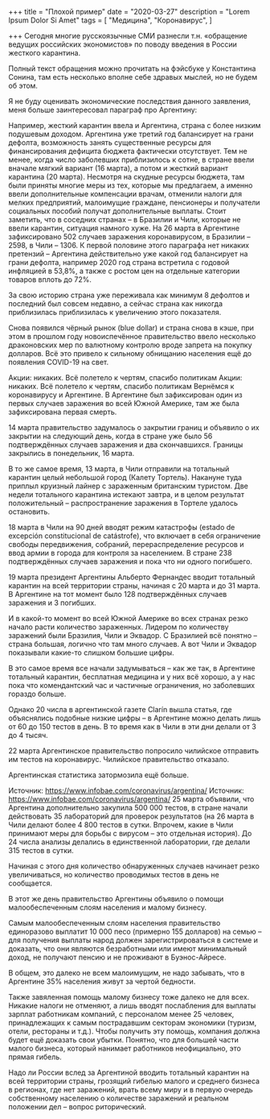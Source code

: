 +++
title = "Плохой пример"
date = "2020-03-27"
description = "Lorem Ipsum Dolor Si Amet"
tags = [
    "Медицина",
    "Коронавирус",
]

+++
Сегодня многие русскоязычные СМИ разнесли т.н. «обращение ведущих российских экономистов» по поводу введения в России жесткого карантина.


Полный текст обращения можно прочитать на фэйсбуке у Константина Сонина, там есть несколько вполне себе здравых мыслей, но не будем об этом.

Я не буду оценивать экономические последствия данного заявления, меня больше заинтересовал параграф про Аргентину:

Например, жесткий карантин ввела и Аргентина, страна с более низким подушевым доходом. Аргентина уже третий год балансирует на грани дефолта, возможность занять существенные ресурсы для финансирования дефицита бюджета фактически отсутствует. Тем не менее, когда число заболевших приблизилось к сотне, в стране ввели вначале мягкий вариант (16 марта), а потом и жесткий вариант карантина (20 марта). Несмотря на скудные ресурсы бюджета, там были приняты многие меры из тех, которые мы предлагаем, а именно ввели дополнительные компенсации врачам, отменили налоги для мелких предприятий, малоимущие граждане, пенсионеры и получатели социальных пособий получат дополнительные выплаты. Стоит заметить, что в соседних странах – в Бразилии и Чили, которые не ввели карантин, ситуация намного хуже. На 26 марта в Аргентине зафиксировано 502 случаев заражения коронавирусом, в Бразилии – 2598, в Чили – 1306.
К первой половине этого параграфа нет никаких претензий – Аргентина действительно уже какой год балансирует на грани дефолта, например 2020 год страна встретила с годовой инфляцией в 53,8%, а также с ростом цен на отдельные категории товаров вплоть до 72%.

За свою историю страна уже переживала как минимум 8 дефолтов и последний был совсем недавно, а сейчас страна как никогда приблизилась приблизилась к увеличению этого показателя.

Снова появился чёрный рынок (blue dollar) и страна снова в кэше, при этом в прошлом году новоиспечённое правительство ввело несколько драконовских мер по валютному контролю вроде запрета на покупку долларов. Всё это привело к сильному обнищанию населения ещё до появления COVID-19 на свет.

Акции: никаких. Всё полетело к чертям, спасибо политикам
Акции: никаких. Всё полетело к чертям, спасибо политикам
Вернёмся к коронавирусу и Аргентине. В Аргентине был зафиксирован один из первых случаев заражения во всей Южной Америке, там же была зафиксирована первая смерть.

14 марта правительство задумалось о закрытии границ и объявило о их закрытии на следующий день, когда в стране уже было 56 подтверждённых случаев заражения и два скончавшихся. Границы закрылись в понедельник, 16 марта.

В то же самое время, 13 марта, в Чили отправили на тотальный карантин целый небольшой город (Калету Тортель). Накануне туда приплыл круизный лайнер с зараженным британским туристом. Две недели тотального карантина истекают завтра, и в целом результат положительный – распространение заражения в Тортеле удалось остановить.

18 марта в Чили на 90 дней вводят режим катастрофы (estado de excepción constitucional de catástrofe), что включает в себя ограничение свободы передвижения, собраний, перераспределение ресурсов и ввод армии в города для контроля за населением. В стране 238 подтверждённых случаев заражения и пока что ни одного погибшего.

19 марта президент Аргентины Альберто Фернандес вводит тотальный карантин на всей территории страны, начиная с 20 марта и до 31 марта. В Аргентине на тот момент было 128 подтверждённых случаев заражения и 3 погибших.

И в какой-то момент во всей Южной Америке во всех странах резко начало расти количество зараженных. Лидером по количеству заражений были Бразилия, Чили и Эквадор. С Бразилией всё понятно – страна большая, логично что там много случаев. А вот Чили и Эквадор показывали какие-то слишком большие цифры.

В это самое время все начали задумываться – как же так, в Аргентине тотальный карантин, бесплатная медицина и у них всё хорошо, а у нас пока что комендантский час и частичные ограничения, но заболевших гораздо больше.

Однако 20 числа в аргентинской газете Clarín вышла статья, где объяснялись подобные низкие цифры – в Аргентине можно делать лишь от 60 до 150 тестов в день. В то время как в Чили в эти дни делали от 3 до 4 тысяч.

22 марта Аргентинское правительство попросило чилийское отправить им тестов на коронавирус. Чилийское правительство отказало.

Аргентинская статистика затормозила ещё больше.  

Источник: https://www.infobae.com/coronavirus/argentina/
Источник: https://www.infobae.com/coronavirus/argentina/
25 марта объявили, что Аргентина дополнительно закупила 500 000 тестов, в стране начали действовать 35 лабораторий для проверок результатов (на 26 марта в Чили делают более 4 800 тестов в сутки. Впрочем, какие в Чили принимают меры для борьбы с вирусом – это отдельная история). До 24 числа анализы делались в единственной лаборатории, где делали 315 тестов в сутки.

Начиная с этого дня количество обнаруженных случаев начинает резко увеличиваться, но количество проводимых тестов в день не сообщается.  

В этот же день правительство Аргентины объявило о помощи малообеспеченным слоям населения и малому бизнесу.

Самым малообеспеченным слоям населения правительство единоразово выплатит 10 000 песо (примерно 155 долларов) на семью – для получения выплаты народ должен зарегистрироваться в системе и доказать, что они являются безработными или имеют минимальный доход, не получают пенсию и не проживают в Буэнос-Айресе.

В общем, это далеко не всем малоимущим, не надо забывать, что в Аргентине 35% населения живут за чертой бедности.

Также завяленная помощь малому бизнесу тоже далеко не для всех. Никакие налоги не отменяют, а лишь вводят послабления для выплаты зарплат работникам компаний, с персоналом менее 25 человек, принадлежащих к самым пострадавшим секторам экономики (туризм, отели, рестораны и т.д.). Чтобы получить эту помощь, компания должна будет ещё доказать свои убытки. Понятно, что для большей части малого бизнеса, который нанимает работников неофициально, это прямая гибель.

Надо ли России вслед за Аргентиной вводить тотальный карантин на всей территории страны, грозящий гибелью малого и среднего бизнеса в регионах, где нет заражений, врать всему миру и в первую очередь собственному населению о количестве заражений и реальном положении дел – вопрос риторический.
